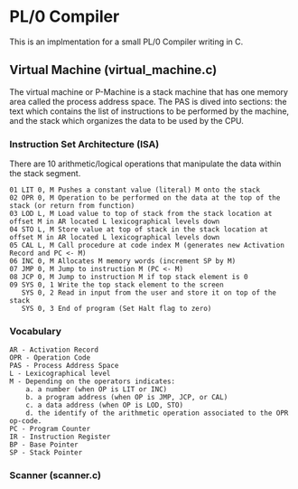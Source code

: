 # PL/0 Compiler
This is an implmentation for a small PL/0 Compiler writing in C.
## Virtual Machine (virtual_machine.c)
The virtual machine or P-Machine is a stack machine that has one memory area called the process address space. The PAS is dived into sections: the text which contains the list of instructions to be performed by the machine, and the stack which organizes the data to be used by the CPU. 
### Instruction Set Architecture (ISA)
There are 10 arithmetic/logical operations that manipulate the data within the stack segment.
```
01 LIT 0, M Pushes a constant value (literal) M onto the stack
02 OPR 0, M Operation to be performed on the data at the top of the stack (or return from function)
03 LOD L, M Load value to top of stack from the stack location at offset M in AR located L lexicographical levels down
04 STO L, M Store value at top of stack in the stack location at offset M in AR located L lexicographical levels down
05 CAL L, M Call procedure at code index M (generates new Activation Record and PC <- M)
06 INC 0, M Allocates M memory words (increment SP by M)
07 JMP 0, M Jump to instruction M (PC <- M)
08 JCP 0, M Jump to instruction M if top stack element is 0
09 SYS 0, 1 Write the top stack element to the screen
   SYS 0, 2 Read in input from the user and store it on top of the stack
   SYS 0, 3 End of program (Set Halt flag to zero)
```
### Vocabulary
```
AR - Activation Record
OPR - Operation Code
PAS - Process Address Space
L - Lexicographical level
M - Depending on the operators indicates:
    a. a number (when OP is LIT or INC)
    b. a program address (when OP is JMP, JCP, or CAL)
    c. a data address (when OP is LOD, STO)
    d. the identify of the arithmetic operation associated to the OPR op-code.
PC - Program Counter
IR - Instruction Register
BP - Base Pointer
SP - Stack Pointer
```
### Scanner (scanner.c)